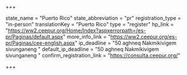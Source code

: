 +++

state_name = "Puerto Rico"
state_abbreviation = "pr"
registration_type = "in-person"
translationKey = "Puerto Rico"
type = "register"
hp_link = "https://ww2.ceepur.org/Home/Index?aspxerrorpath=/es-pr/Paginas/default.aspx"
more_info_link = "https://ww2.ceepur.org/es-pr/Paginas/cee-english.aspx"
ip_deadline = "50 aghneq Nakmikivigem sivunganeng "
default_ip_deadline = "50 aghneq Nakmikivigem sivunganeng "
confirm_registration_link = "https://consulta.ceepur.org/"

+++